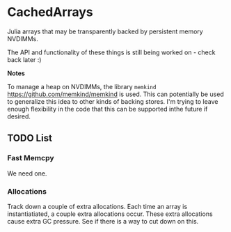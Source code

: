# CachedArrays

Julia arrays that may be transparently backed by persistent memory NVDIMMs.

The API and functionality of these things is still being worked on - check back later :)

**Notes**

To manage a heap on NVDIMMs, the library `memkind` <https://github.com/memkind/memkind> is used.
This can potentially be used to generalize this idea to other kinds of backing stores.
I'm trying to leave enough flexibility in the code that this can be supported inthe future if desired.

## TODO List

### Fast Memcpy
We need one.

### Allocations
Track down a couple of extra allocations.
Each time an array is instantiatiated, a couple extra allocations occur.
These extra allocations cause extra GC pressure.
See if there is a way to cut down on this.
